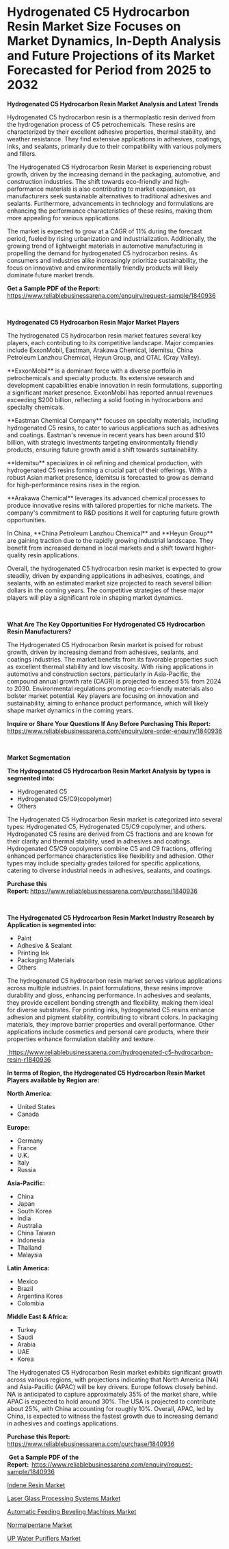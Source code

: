 <p><h1>Hydrogenated C5 Hydrocarbon Resin Market Size Focuses on Market Dynamics, In-Depth Analysis and Future Projections of its Market Forecasted for Period from 2025 to 2032</h1></p><p><strong>Hydrogenated C5 Hydrocarbon Resin Market Analysis and Latest Trends</strong></p>
<p><p>Hydrogenated C5 hydrocarbon resin is a thermoplastic resin derived from the hydrogenation process of C5 petrochemicals. These resins are characterized by their excellent adhesive properties, thermal stability, and weather resistance. They find extensive applications in adhesives, coatings, inks, and sealants, primarily due to their compatibility with various polymers and fillers.</p><p>The Hydrogenated C5 Hydrocarbon Resin Market is experiencing robust growth, driven by the increasing demand in the packaging, automotive, and construction industries. The shift towards eco-friendly and high-performance materials is also contributing to market expansion, as manufacturers seek sustainable alternatives to traditional adhesives and sealants. Furthermore, advancements in technology and formulations are enhancing the performance characteristics of these resins, making them more appealing for various applications.</p><p>The market is expected to grow at a CAGR of 11% during the forecast period, fueled by rising urbanization and industrialization. Additionally, the growing trend of lightweight materials in automotive manufacturing is propelling the demand for hydrogenated C5 hydrocarbon resins. As consumers and industries alike increasingly prioritize sustainability, the focus on innovative and environmentally friendly products will likely dominate future market trends.</p></p>
<p><strong>Get a Sample PDF of the Report:&nbsp;</strong> <a href="https://www.reliablebusinessarena.com/enquiry/request-sample/1840936?utm_campaign=2563&utm_medium=2&utm_source=Github&utm_content=ia&utm_term=03042025&utm_id=hydrogenated-c5-hydrocarbon-resin">https://www.reliablebusinessarena.com/enquiry/request-sample/1840936</a></p>
<p>&nbsp;</p>
<p><strong>Hydrogenated C5 Hydrocarbon Resin Major Market Players</strong></p>
<p><p>The hydrogenated C5 hydrocarbon resin market features several key players, each contributing to its competitive landscape. Major companies include ExxonMobil, Eastman, Arakawa Chemical, Idemitsu, China Petroleum Lanzhou Chemical, Heyun Group, and OTAL (Cray Valley).</p><p>**ExxonMobil** is a dominant force with a diverse portfolio in petrochemicals and specialty products. Its extensive research and development capabilities enable innovation in resin formulations, supporting a significant market presence. ExxonMobil has reported annual revenues exceeding $200 billion, reflecting a solid footing in hydrocarbons and specialty chemicals.</p><p>**Eastman Chemical Company** focuses on specialty materials, including hydrogenated C5 resins, to cater to various applications such as adhesives and coatings. Eastman's revenue in recent years has been around $10 billion, with strategic investments targeting environmentally friendly products, ensuring future growth amid a shift towards sustainability.</p><p>**Idemitsu** specializes in oil refining and chemical production, with hydrogenated C5 resins forming a crucial part of their offerings. With a robust Asian market presence, Idemitsu is forecasted to grow as demand for high-performance resins rises in the region.</p><p>**Arakawa Chemical** leverages its advanced chemical processes to produce innovative resins with tailored properties for niche markets. The company's commitment to R&D positions it well for capturing future growth opportunities.</p><p>In China, **China Petroleum Lanzhou Chemical** and **Heyun Group** are gaining traction due to the rapidly growing industrial landscape. They benefit from increased demand in local markets and a shift toward higher-quality resin applications.</p><p>Overall, the hydrogenated C5 hydrocarbon resin market is expected to grow steadily, driven by expanding applications in adhesives, coatings, and sealants, with an estimated market size projected to reach several billion dollars in the coming years. The competitive strategies of these major players will play a significant role in shaping market dynamics.</p></p>
<p>&nbsp;</p>
<p><strong>What Are The Key Opportunities For Hydrogenated C5 Hydrocarbon Resin Manufacturers?</strong></p>
<p><p>The Hydrogenated C5 Hydrocarbon Resin market is poised for robust growth, driven by increasing demand from adhesives, sealants, and coatings industries. The market benefits from its favorable properties such as excellent thermal stability and low viscosity. With rising applications in automotive and construction sectors, particularly in Asia-Pacific, the compound annual growth rate (CAGR) is projected to exceed 5% from 2024 to 2030. Environmental regulations promoting eco-friendly materials also bolster market potential. Key players are focusing on innovation and sustainability, aiming to enhance product performance, which will likely shape market dynamics in the coming years.</p></p>
<p><strong>Inquire or Share Your Questions If Any Before Purchasing This Report:</strong> <a href="https://www.reliablebusinessarena.com/enquiry/pre-order-enquiry/1840936?utm_campaign=2563&utm_medium=2&utm_source=Github&utm_content=ia&utm_term=03042025&utm_id=hydrogenated-c5-hydrocarbon-resin">https://www.reliablebusinessarena.com/enquiry/pre-order-enquiry/1840936</a></p>
<p>&nbsp;</p>
<p><strong>Market Segmentation</strong></p>
<p><strong>The Hydrogenated C5 Hydrocarbon Resin Market Analysis by types is segmented into:</strong></p>
<p><ul><li>Hydrogenated C5</li><li>Hydrogenated C5/C9(copolymer)</li><li>Others</li></ul></p>
<p><p>The Hydrogenated C5 Hydrocarbon Resin market is categorized into several types: Hydrogenated C5, Hydrogenated C5/C9 copolymer, and others. Hydrogenated C5 resins are derived from C5 fractions and are known for their clarity and thermal stability, used in adhesives and coatings. Hydrogenated C5/C9 copolymers combine C5 and C9 fractions, offering enhanced performance characteristics like flexibility and adhesion. Other types may include specialty grades tailored for specific applications, catering to diverse industrial needs in adhesives, sealants, and coatings.</p></p>
<p><strong>Purchase this Report:&nbsp;</strong><a href="https://www.reliablebusinessarena.com/purchase/1840936?utm_campaign=2563&utm_medium=2&utm_source=Github&utm_content=ia&utm_term=03042025&utm_id=hydrogenated-c5-hydrocarbon-resin">https://www.reliablebusinessarena.com/purchase/1840936</a></p>
<p>&nbsp;</p>
<p><strong>The Hydrogenated C5 Hydrocarbon Resin Market Industry Research by Application is segmented into:</strong></p>
<p><ul><li>Paint</li><li>Adhesive & Sealant</li><li>Printing Ink</li><li>Packaging Materials</li><li>Others</li></ul></p>
<p><p>The hydrogenated C5 hydrocarbon resin market serves various applications across multiple industries. In paint formulations, these resins improve durability and gloss, enhancing performance. In adhesives and sealants, they provide excellent bonding strength and flexibility, making them ideal for diverse substrates. For printing inks, hydrogenated C5 resins enhance adhesion and pigment stability, contributing to vibrant colors. In packaging materials, they improve barrier properties and overall performance. Other applications include cosmetics and personal care products, where their properties enhance formulation stability and texture.</p></p>
<p><a href="https://www.reliablebusinessarena.com/hydrogenated-c5-hydrocarbon-resin-r1840936?utm_campaign=2563&utm_medium=2&utm_source=Github&utm_content=ia&utm_term=03042025&utm_id=hydrogenated-c5-hydrocarbon-resin">&nbsp;https://www.reliablebusinessarena.com/hydrogenated-c5-hydrocarbon-resin-r1840936</a></p>
<p><strong>In terms of Region, the Hydrogenated C5 Hydrocarbon Resin Market Players available by Region are:</strong></p>
<p>
    <p> <strong> North America: </strong>
        <ul>
            <li>United States</li>
            <li>Canada</li>
        </ul>
        </p> 
    <p> <strong> Europe: </strong>
        <ul>
            <li>Germany</li>
            <li>France</li>
            <li>U.K.</li>
            <li>Italy</li>
            <li>Russia</li>
        </ul>
        </p> 
    <p> <strong> Asia-Pacific: </strong>
        <ul>
            <li>China</li>
            <li>Japan</li>
            <li>South Korea</li>
            <li>India</li>
            <li>Australia</li>
            <li>China Taiwan</li>
            <li>Indonesia</li>
            <li>Thailand</li>
            <li>Malaysia</li>
        </ul>
        </p> 
    <p> <strong> Latin America: </strong>
        <ul>
            <li>Mexico</li>
            <li>Brazil</li>
            <li>Argentina Korea</li>
            <li>Colombia</li>
        </ul>
        </p> 
    <p> <strong> Middle East & Africa: </strong>
        <ul>
            <li>Turkey</li>
            <li>Saudi</li>
            <li>Arabia</li>
            <li>UAE</li>
            <li>Korea</li>
        </ul>
    </p>
    </p>
<p><p>The Hydrogenated C5 Hydrocarbon Resin market exhibits significant growth across various regions, with projections indicating that North America (NA) and Asia-Pacific (APAC) will be key drivers. Europe follows closely behind. NA is anticipated to capture approximately 35% of the market share, while APAC is expected to hold around 30%. The USA is projected to contribute about 25%, with China accounting for roughly 10%. Overall, APAC, led by China, is expected to witness the fastest growth due to increasing demand in adhesives and coatings applications.</p></p>
<p><strong>Purchase this Report: </strong><a href="https://www.reliablebusinessarena.com/purchase/1840936?utm_campaign=2563&utm_medium=2&utm_source=Github&utm_content=ia&utm_term=03042025&utm_id=hydrogenated-c5-hydrocarbon-resin">https://www.reliablebusinessarena.com/purchase/1840936</a></p>
<p>&nbsp;<strong>Get a Sample PDF of the Report:&nbsp;&nbsp;</strong><a href="https://www.reliablebusinessarena.com/enquiry/request-sample/1840936?utm_campaign=2563&utm_medium=2&utm_source=Github&utm_content=ia&utm_term=03042025&utm_id=hydrogenated-c5-hydrocarbon-resin">https://www.reliablebusinessarena.com/enquiry/request-sample/1840936</a></p>
<p><strong></strong></p>
<p><p><a href="https://github.com/GenaGaines34/Market-Research-Report-List-2/blob/main/indene-resin-market.md?utm_campaign=2563&utm_medium=2&utm_source=Github&utm_content=ia&utm_term=03042025&utm_id=hydrogenated-c5-hydrocarbon-resin">Indene Resin Market</a></p><p><a href="https://www.linkedin.com/pulse/providing-view-both-historical-trends-future-projections-laser-tk0dc?utm_campaign=2563&utm_medium=2&utm_source=Github&utm_content=ia&utm_term=03042025&utm_id=hydrogenated-c5-hydrocarbon-resin">Laser Glass Processing Systems Market</a></p><p><a href="https://www.linkedin.com/pulse/thorough-examination-global-automatic-feeding-beveling-machines-etxdc?utm_campaign=2563&utm_medium=2&utm_source=Github&utm_content=ia&utm_term=03042025&utm_id=hydrogenated-c5-hydrocarbon-resin">Automatic Feeding Beveling Machines Market</a></p><p><a href="https://github.com/edacruz6/Market-Research-Report-List-1/blob/main/normalpentane-market.md?utm_campaign=2563&utm_medium=2&utm_source=Github&utm_content=ia&utm_term=03042025&utm_id=hydrogenated-c5-hydrocarbon-resin">Normalpentane Market</a></p><p><a href="https://www.linkedin.com/pulse/whats-driving-up-water-purifiers-market-boom-key-growth-drivers-hfgdc?utm_campaign=2563&utm_medium=2&utm_source=Github&utm_content=ia&utm_term=03042025&utm_id=hydrogenated-c5-hydrocarbon-resin">UP Water Purifiers Market</a></p></p>